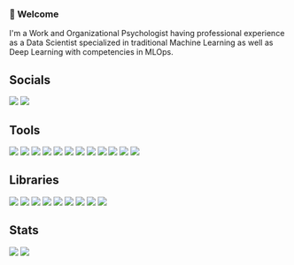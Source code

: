 ### 👋 Welcome

I'm a Work and Organizational Psychologist having professional experience as a Data Scientist specialized in traditional Machine Learning as well as Deep Learning with competencies in MLOps.

## Socials
<a href="https://www.linkedin.com/in/d-kleine"><img src="https://img.shields.io/badge/linkedin-grey?style=for-the-badge&logo=linkedin"/></a>
<a href="https://medium.com/@dkleine"> <img src="https://img.shields.io/badge/Medium-grey?style=for-the-badge&logo=medium"/></a>

## Tools
<img src="https://img.shields.io/badge/python-grey?style=for-the-badge&logo=python"/> <img src="https://img.shields.io/badge/jupyter-grey?style=for-the-badge&logo=jupyter"/> <img src="https://img.shields.io/badge/sqlite-grey?style=for-the-badge&logo=sqlite"/> <img src="https://img.shields.io/badge/docker-grey?style=for-the-badge&logo=docker"/> <img src="https://img.shields.io/badge/git-grey?style=for-the-badge&logo=git"/> <img src="https://img.shields.io/badge/github-grey?style=for-the-badge&logo=github"/> <img src="https://img.shields.io/badge/vs code-grey?style=for-the-badge&logo=visualstudiocode"/> <img src="https://img.shields.io/badge/azure-grey?style=for-the-badge&logo=microsoftazure"/> <img src="https://img.shields.io/badge/github actions-grey?style=for-the-badge&logo=githubactions"/> <img src="https://img.shields.io/badge/w&b-grey?style=for-the-badge&logo=weightsandbiases"/> <img src="https://img.shields.io/badge/swagger-grey?style=for-the-badge&logo=swagger"/> <img src="https://img.shields.io/badge/postman-grey?style=for-the-badge&logo=postman"/>

## Libraries
<img src="https://img.shields.io/badge/pytorch-grey?style=for-the-badge&logo=pytorch"/> <img src="https://img.shields.io/badge/sklearn-grey?style=for-the-badge&logo=scikitlearn"/> <img src="https://img.shields.io/badge/OpenCV-grey?style=for-the-badge&logo=opencv"/> <img src="https://img.shields.io/badge/numpy-grey?style=for-the-badge&logo=numpy"/> <img src="https://img.shields.io/badge/pandas-grey?style=for-the-badge&logo=pandas"/> <img src="https://img.shields.io/badge/scipy-grey?style=for-the-badge&logo=scipy"/> <img src="https://img.shields.io/badge/pytest-grey?style=for-the-badge&logo=pytest"/> <img src="https://img.shields.io/badge/MLflow-grey?style=for-the-badge&logo=mlflow"/> <img src="https://img.shields.io/badge/fastapi-grey?style=for-the-badge&logo=fastapi"/>

## Stats
<img src="https://github-readme-stats.vercel.app/api?username=d-kleine&show_icons=true&theme=dark&hide_rank=true"/> 

<img src="https://github-readme-stats.vercel.app/api/top-langs/?username=d-kleine&layout=compact&show_icons=true&theme=dark&card_width=318"/>
